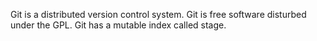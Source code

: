 Git is a distributed version control system.
Git is free software disturbed under the GPL.
Git has a mutable index called stage.